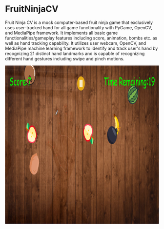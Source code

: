 # FruitNinjaCV

Fruit Ninja CV is a mock computer-based fruit ninja game that exclusively uses user-tracked hand for all game functionality with PyGame, OpenCV, and MediaPipe framework.
It implements all basic game functionalities/gameplay features including score, animation, bombs etc. as well as hand tracking capability. It utilizes user webcam, OpenCV, and MediaPipe machine learning framework to identify and track user's hand by recognizing 21 distinct hand landmarks and is capable of recognizing different hand gestures including swipe and pinch motions.

<img src="./assets/read_me.PNG" width="980" height="520">
